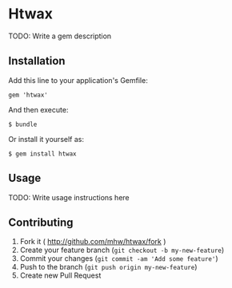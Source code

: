 # Htwax

TODO: Write a gem description

## Installation

Add this line to your application's Gemfile:

    gem 'htwax'

And then execute:

    $ bundle

Or install it yourself as:

    $ gem install htwax

## Usage

TODO: Write usage instructions here

## Contributing

1. Fork it ( http://github.com/mhw/htwax/fork )
2. Create your feature branch (`git checkout -b my-new-feature`)
3. Commit your changes (`git commit -am 'Add some feature'`)
4. Push to the branch (`git push origin my-new-feature`)
5. Create new Pull Request
